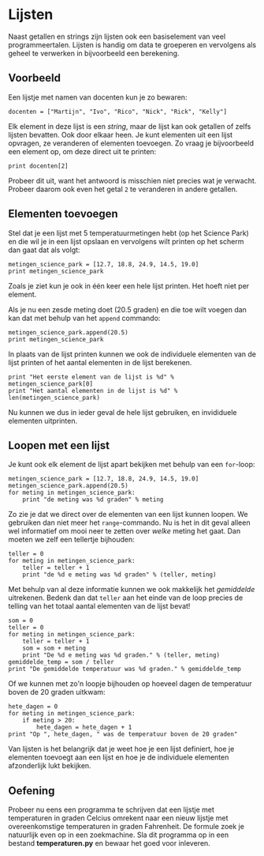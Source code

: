 # Lijsten

Naast getallen en strings zijn lijsten ook een basiselement van veel
programmeertalen. Lijsten is handig om data te groeperen en vervolgens als geheel te verwerken in bijvoorbeeld een berekening.

## Voorbeeld

Een lijstje met namen van docenten kun je zo bewaren:

	docenten = ["Martijn", "Ivo", "Rico", "Nick", "Rick", "Kelly"]

Elk element in deze lijst is een *string*, maar de lijst kan ook getallen of zelfs lijsten bevatten. Ook door elkaar heen. Je kunt elementen uit een lijst opvragen, ze veranderen of elementen toevoegen. Zo vraag je bijvoorbeeld een element op, om deze direct uit te printen:

    print docenten[2]

Probeer dit uit, want het antwoord is misschien niet precies wat je verwacht. Probeer daarom ook even het getal `2` te veranderen in andere getallen.

## Elementen toevoegen

Stel dat je een lijst met 5 temperatuurmetingen hebt (op het Science Park) en die wil je in een lijst opslaan en vervolgens wilt printen op het scherm dan gaat dat als volgt:

	metingen_science_park = [12.7, 18.8, 24.9, 14.5, 19.0]
    print metingen_science_park

Zoals je ziet kun je ook in één keer een hele lijst printen. Het hoeft niet per element.

Als je nu een zesde meting doet (20.5 graden) en die toe wilt voegen dan kan dat met behulp van het `append` commando:

    metingen_science_park.append(20.5)
    print metingen_science_park

In plaats van de lijst printen kunnen we ook de individuele elementen van de lijst printen of het aantal elementen in de lijst berekenen.

    print "Het eerste element van de lijst is %d" % metingen_science_park[0]
    print "Het aantal elementen in de lijst is %d" % len(metingen_science_park)

Nu kunnen we dus in ieder geval de hele lijst gebruiken, en invididuele elementen uitprinten.

## Loopen met een lijst

Je kunt ook elk element de lijst apart bekijken met behulp van een `for`-loop:

	metingen_science_park = [12.7, 18.8, 24.9, 14.5, 19.0]
    metingen_science_park.append(20.5)
    for meting in metingen_science_park:
	    print "de meting was %d graden" % meting

Zo zie je dat we direct over de elementen van een lijst kunnen loopen. We gebruiken dan niet meer het `range`-commando. Nu is het in dit geval alleen wel informatief om mooi neer te zetten over *welke* meting het gaat. Dan moeten we zelf een tellertje bijhouden:

    teller = 0
    for meting in metingen_science_park:
        teller = teller + 1
        print "de %d e meting was %d graden" % (teller, meting)

Met behulp van al deze informatie kunnen we ook makkelijk het *gemiddelde* uitrekenen. Bedenk dan dat `teller` aan het einde van de loop precies de telling van het totaal aantal elementen van de lijst bevat!

    som = 0
    teller = 0
    for meting in metingen_science_park:
        teller = teller + 1
        som = som + meting
        print "De %d e meting was %d graden." % (teller, meting)
    gemiddelde_temp = som / teller
    print "De gemiddelde temperatuur was %d graden." % gemiddelde_temp

Of we kunnen met zo'n loopje bijhouden op hoeveel dagen de temperatuur boven de 20 graden uitkwam:

    hete_dagen = 0
    for meting in metingen_science_park:
        if meting > 20:
            hete_dagen = hete_dagen + 1
    print "Op ", hete_dagen, " was de temperatuur boven de 20 graden"

Van lijsten is het belangrijk dat je weet hoe je een lijst definiert, hoe je elementen toevoegt aan een lijst en hoe je de individuele elementen afzonderlijk lukt bekijken.

## Oefening

Probeer nu eens een programma te schrijven dat een lijstje met temperaturen in graden Celcius omrekent naar een nieuw lijstje met overeenkomstige temperaturen in graden Fahrenheit. De formule zoek je natuurlijk even op in een zoekmachine. Sla dit programma op in een bestand **temperaturen.py** en bewaar het goed voor inleveren.

